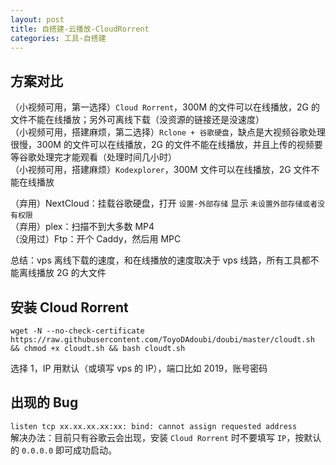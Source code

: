 ```yaml
---
layout: post
title: 自搭建-云播放-CloudRorrent
categories: 工具-自搭建
---
```


## 方案对比
（小视频可用，第一选择）`Cloud Rorrent`，300M 的文件可以在线播放，2G 的文件不能在线播放；另外可离线下载（没资源的链接还是没速度）  
（小视频可用，搭建麻烦，第二选择）`Rclone + 谷歌硬盘`，缺点是大视频谷歌处理很慢，300M 的文件可以在线播放，2G 的文件不能在线播放，并且上传的视频要等谷歌处理完才能观看（处理时间几小时）  
（小视频可用，搭建麻烦）`Kodexplorer`，300M 文件可以在线播放，2G 文件不能在线播放  

（弃用）NextCloud：挂载谷歌硬盘，打开 `设置-外部存储` 显示 `未设置外部存储或者没有权限`  
（弃用）plex：扫描不到大多数 MP4  
（没用过）Ftp：开个 Caddy，然后用 MPC  

总结：vps 离线下载的速度，和在线播放的速度取决于 vps 线路，所有工具都不能离线播放 2G 的大文件

## 安装 Cloud Rorrent
```
wget -N --no-check-certificate https://raw.githubusercontent.com/ToyoDAdoubi/doubi/master/cloudt.sh && chmod +x cloudt.sh && bash cloudt.sh
```
选择 1，IP 用默认（或填写 vps 的 IP），端口比如 2019，账号密码  

## 出现的 Bug
`listen tcp xx.xx.xx.xx​:xx:​ bind: cannot assign requested address`  
解决办法：目前只有谷歌云会出现，安装 `Cloud Rorrent` 时不要填写 `IP`，按默认的 `0.0.0.0` 即可成功启动。